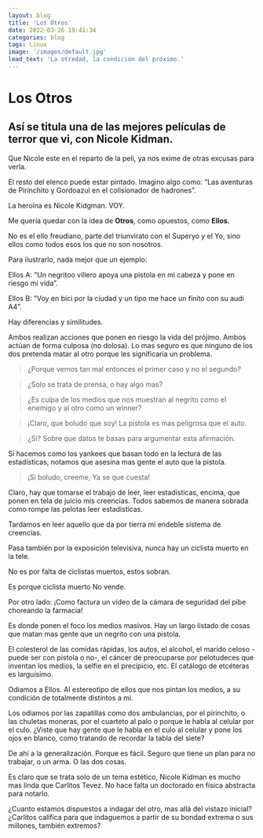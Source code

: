 ```yaml
---
layout: blog
title: 'Los Otros'
date: 2022-03-26 19:41:34
categories: blog
tags: Linux
image: '/images/default.jpg'
lead_text: 'La otredad, la condición del próximo.'
---
```


# Los Otros
## Así se titula una de las mejores películas de terror que vi, con Nicole Kidman.

Que Nicole este en el reparto de la peli, ya nos exime de otras excusas para
verla.

El resto del elenco puede estar pintado. Imagino algo como: “Las aventuras de Pirinchito y Gordoazul en el colisionador de hadrones”.

La heroína es Nicole Kidgman. VOY.

Me quería quedar con la idea de **Otros**, como opuestos, como **Ellos**.

No es el ello freudiano, parte del triunvirato con el Superyo y el Yo, sino ellos como todos esos los que no son nosotros.

Para ilustrarlo, nada mejor que un ejemplo:

Ellos A: “Un negritoo villero apoya una pistola en mi cabeza y pone en riesgo mi vida”.

Ellos B: “Voy en bici por la ciudad y un tipo me hace un finito con su audi A4”.

Hay diferencias y similitudes.

Ambos realizan acciones que ponen en riesgo la vida del prójimo. Ambos actúan de forma culposa (no dolosa). Lo mas seguro es que ninguno de los dos pretenda matar al otro porque les significaría un problema.

> ¿Porque vemos tan mal entonces el primer caso y no el segundo?

> ¿Solo se trata de prensa, o hay algo mas?

> ¿Es culpa de los medios que nos muestran al negrito como el enemigo y al otro como un winner?

> ¡Claro, que boludo que soy! La pistola es mas peligrosa que el auto.

> ¿Si? Sobre que datos te basas para argumentar esta afirmación.

Si hacemos como los yankees que basan todo en la lectura de las estadísticas, notamos que asesina mas gente el auto que la pistola.

> ¡Si boludo, creeme, Ya se que cuesta!

Claro, hay que tomarse el trabajo de leer, leer estadísticas, encima, que ponen en tela de juicio mis creencias. Todos sabemos de manera sobrada como rompe las pelotas leer estadísticas.

Tardamos en leer aquello que da por tierra mi endeble sistema de creencias.

Pasa también por la exposición televisiva, nunca hay un ciclista muerto en la tele.

No es por falta de ciclistas muertos, estos sobran.

Es porque ciclista muerto No vende.

Por otro lado: ¡Como factura un video de la cámara de seguridad del pibe choreando la farmacia!

Es donde ponen el foco los medios masivos. Hay un largo listado de cosas que matan mas gente que un negrito con una pistola.

El colesterol de las comidas rápidas, los autos, el alcohol, el marido celoso -puede ser con pistola o no-, el cáncer de preocuparse por pelotudeces que inventan los medios, la selfie en el precipicio, etc. El catálogo de etcéteras es larguísimo.

Odiamos a Ellos. Al estereotipo de ellos que nos pintan los medios, a su condición de totalmente distintos a mi.

Los odiamos por las zapatillas como dos ambulancias, por el pirinchito, o las chuletas moneras, por el cuarteto al palo o porque le habla al celular por el culo. ¿Viste que hay gente que le habla en el culo al celular y pone los ojos en blanco, como tratando de recordar la tabla del siete?

De ahí a la generalización. Porque es fácil. Seguro que tiene un plan para no trabajar, o un arma. O las dos cosas.

Es claro que se trata solo de un tema estético, Nicole Kidman es mucho mas linda que Carlitos Tevez. No hace falta un doctorado en física abstracta para notarlo.

¿Cuanto estamos dispuestos a indagar del otro, mas allá del vistazo inicial? ¿Carlitos califica para que indaguemos a partir de su bondad extrema o sus millones, también extremos?



